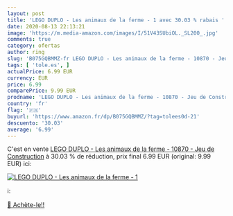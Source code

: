 ```yaml
---
layout: post
title: 'LEGO DUPLO - Les animaux de la ferme - 1 avec 30.03 % rabais '
date: 2020-08-13 22:13:21
image: 'https://m.media-amazon.com/images/I/51V43SUbiOL._SL200_.jpg'
comments: true
category: ofertas
author: ring
slug: 'B075GQBMMZ-fr LEGO DUPLO - Les animaux de la ferme - 10870 - Jeu de...'
tags: [ 'tole.es', ]
actualPrice: 6.99 EUR
currency: EUR
price: 6.99
comparePrice: 9.99 EUR
prodname: 'LEGO DUPLO - Les animaux de la ferme - 10870 - Jeu de Construction'
country: 'fr'
flag: '🇫🇷'
buyurl: 'https://www.amazon.fr/dp/B075GQBMMZ/?tag=tolees0d-21'
descuento: '30.03'
average: '6.99'
---
```


C'est en vente [LEGO DUPLO - Les animaux de la ferme - 10870 - Jeu de Construction](https://www.amazon.fr/dp/B075GQBMMZ/?tag=tolees0d-21)  à  30.03 % de réduction, prix final  6.99 EUR (original: 9.99 EUR) ici:

[![LEGO DUPLO - Les animaux de la ferme - 1](https://m.media-amazon.com/images/I/51V43SUbiOL._SL200_.jpg)](https://www.amazon.fr/dp/B075GQBMMZ/?tag=tolees0d-21)

ℹ️:


[🛒 Achète-le!!](https://www.amazon.fr/dp/B075GQBMMZ/?tag=tolees0d-21)
